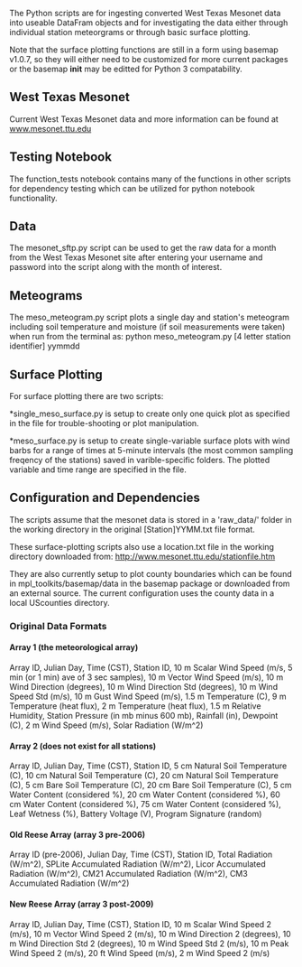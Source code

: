 The Python scripts are for ingesting converted West Texas Mesonet data into useable DataFram objects and for investigating
the data either through individual station meteorgrams or through basic surface
plotting.

Note that the surface plotting functions are still in a form using basemap v1.0.7, so they will either 
need to be customized 
for more current packages or the basemap __init__ may be editted for Python 3 compatability.

## West Texas Mesonet
Current West Texas Mesonet data and more information can be found at 
www.mesonet.ttu.edu

## Testing Notebook
The function_tests notebook contains many of the functions in other scripts for
dependency testing which can be utilized for python notebook functionality.

## Data
The mesonet_sftp.py script can be used to get the raw data for a month from the 
West Texas Mesonet site after entering your username and password into the script
along with the month of interest. 

## Meteograms
The meso_meteogram.py script plots a single day and station's meteogram 
including soil temperature and moisture (if soil measurements were taken)
when run from the terminal as:
python meso_meteogram.py [4 letter station identifier] yymmdd

## Surface Plotting
For surface plotting there are two scripts:

*single_meso_surface.py is setup to create only one quick plot as 
specified in the file for trouble-shooting or plot manipulation.

*meso_surface.py is setup to create single-variable surface plots with wind 
barbs for a range of times at 5-minute intervals (the most common sampling
freqency of the stations) saved in varible-specific folders.  The plotted variable 
and time range are specified in the file.

## Configuration and Dependencies
The scripts assume that the mesonet data is stored in a 'raw_data/' folder in the
working directory in the original [Station]YYMM.txt file format.

These surface-plotting scripts also use a location.txt file in the working
directory downloaded from:
http://www.mesonet.ttu.edu/stationfile.htm

They are also currently setup to plot county boundaries which can be found in
mpl_toolkits/basemap/data in the basemap package or downloaded from an external
source.  The current configuration uses the county data in a local UScounties
directory.

### Original Data Formats 
#### Array 1 (the meteorological array) 
Array ID, Julian Day, Time (CST), Station ID, 
    10 m Scalar Wind Speed (m/s, 5 min (or 1 min) ave of 3 sec samples),
    10 m Vector Wind Speed (m/s), 
    10 m Wind Direction (degrees),
    10 m Wind Direction Std (degrees),
    10 m Wind Speed Std (m/s),
    10 m Gust Wind Speed (m/s),
    1.5 m Temperature (C),
    9 m Temperature (heat flux),
    2 m Temperature (heat flux),
    1.5 m Relative Humidity,
    Station Pressure (in mb minus 600 mb),
    Rainfall (in),
    Dewpoint (C), 
    2 m Wind Speed (m/s),
    Solar Radiation (W/m^2)

#### Array 2 (does not exist for all stations)
Array ID, Julian Day, Time (CST),
             Station ID,
             5 cm Natural Soil Temperature (C), 
             10 cm Natural Soil Temperature (C),
             20 cm Natural Soil Temperature (C),
             5 cm Bare Soil Temperature (C),
             20 cm Bare Soil Temperature (C),
             5 cm Water Content (considered %),
             20 cm Water Content (considered %),
             60 cm Water Content (considered %),
             75 cm Water Content (considered %),
             Leaf Wetness (%),
             Battery Voltage (V),
             Program Signature (random)

#### Old Reese Array (array 3 pre-2006) 
Array ID (pre-2006), Julian Day, Time (CST),
             Station ID,
             Total Radiation (W/m^2),
             SPLite Accumulated Radiation (W/m^2),
             Licor Accumulated Radiation (W/m^2),
             CM21 Accumulated Radiation (W/m^2),
             CM3 Accumulated Radiation (W/m^2)
             

#### New Reese Array (array 3 post-2009)
Array ID, Julian Day, Time (CST),
             Station ID,
             10 m Scalar Wind Speed 2 (m/s),
             10 m Vector Wind Speed 2 (m/s),
             10 m Wind Direction 2 (degrees),
             10 m Wind Direction Std 2 (degrees),
             10 m Wind Speed Std 2 (m/s),
             10 m Peak Wind Speed 2 (m/s),
             20 ft Wind Speed (m/s),
             2 m Wind Speed 2 (m/s)
